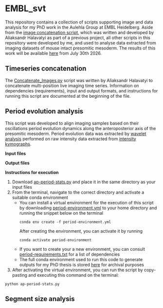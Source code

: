 # EMBL_svt

This repository contains a collection of scripts supporting image and data analysis for my PhD work in the Aulehla Group at EMBL Heidelberg. Aside from the [image concatenation script](https://github.com/simona-gioe/EMBL_svt/blob/main/concatenate/Concatenate_Images.py), which was written and developed by Aliaksandr Halavatyi as part of a previous project, all other scripts in this repository were developed by me, and used to analyse data extracted from imaging datasets of mouse intact presomitic mesoderm. The results of this work will be available [here](https://archiv.ub.uni-heidelberg.de/volltextserver/37071/) from July 30th 2026.

## Timeseries concatenation

The [Concatenate_Images.py](https://github.com/simona-gioe/EMBL_svt/blob/main/concatenate/Concatenate_Images.py) script was written by Aliaksandr Halavatyi to concatenate multi-position live imaging time series. Information on dependencies (requirements), input and output formats, and instructions for running this script are documented at the beginning of the file.

## Period evolution analysis

This script was developed to align imaging samples based on their oscillations period evolution dynamics along the anteroposterior axis of the presomitic mesoderm. Period evolution data was extracted by [wavelet analysis](https://github.com/PGLSanchez/EMBL_OscillationsAnalysis/blob/master/EntrainmentAnalysis/SCRIPT-EntrainmentAnalysis.ipynb) performed on raw intensity data extracted from [intensity kymographs](https://git.embl.org/grp-cba/tail-analysis/-/blob/main/analysis_workflow.md?ref_type=heads).

**Input files**

**Output files**

**Instructions for execution**
1. Download [ap-period-stats.py](https://github.com/simona-gioe/EMBL_svt/blob/main/period-evolution/ap-period-stats.py) and place it in the same directory as your input files
2. From the terminal, navigate to the correct directory and activate a suitable conda environment
    * You can install a virtual environment for the execution of this script by downloading [period-environment.yml](https://github.com/simona-gioe/EMBL_svt/blob/main/environments/period-environment.yml) to your home directory and running the snippet below on the terminal
      ```
      conda env create -f period-environment.yml
      ```
      After creating the environment, you can activate it by running
      ```
      conda activate period-environment
      ```
    * If you want to create your a new environment, you can consult [period-requirements.txt](https://github.com/simona-gioe/EMBL_svt/blob/main/period-requirements.txt) for a list of dependencies
    * The full conda environment used to run this code to generate outputs for my PhD thesis is stored [here](https://github.com/simona-gioe/EMBL_svt/blob/main/full-environment.yml) for archival purposes
3. After activating the virtual environment, you can run the script by copy-pasting and executing this command on the terminal:
```
python ap-period-stats.py
```


## Segment size analysis
